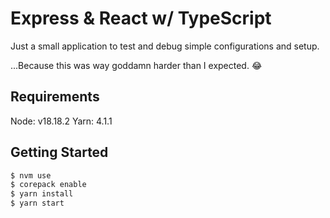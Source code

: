 # Express & React w/ TypeScript

Just a small application to test and debug simple configurations and setup.

...Because this was way goddamn harder than I expected. 😂

## Requirements

Node: v18.18.2
Yarn: 4.1.1

## Getting Started

```sh
$ nvm use
$ corepack enable
$ yarn install
$ yarn start
```
